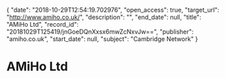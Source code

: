 {
  "date": "2018-10-29T12:54:19.702976", 
  "open_access": true, 
  "target_url": "http://www.amiho.co.uk/", 
  "description": "", 
  "end_date": null, 
  "title": "AMiHo Ltd", 
  "record_id": "20181029T125419/jnGoeDQnXxsx6mwZcNxvJw==", 
  "publisher": "amiho.co.uk", 
  "start_date": null, 
  "subject": "Cambridge Network"
}

# AMiHo Ltd

